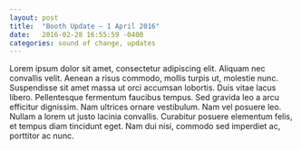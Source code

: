 ```yaml
---
layout: post
title:  "Booth Update — 1 April 2016"
date:   2016-02-28 16:55:59 -0400
categories: sound of change, updates
---
```


Lorem ipsum dolor sit amet, consectetur adipiscing elit. Aliquam nec convallis velit. Aenean a risus commodo, mollis turpis ut, molestie nunc. Suspendisse sit amet massa ut orci accumsan lobortis. Duis vitae lacus libero. Pellentesque fermentum faucibus tempus. Sed gravida leo a arcu efficitur dignissim. Nam ultrices ornare vestibulum. Nam vel posuere leo. Nullam a lorem ut justo lacinia convallis. Curabitur posuere elementum felis, et tempus diam tincidunt eget. Nam dui nisi, commodo sed imperdiet ac, porttitor ac nunc.
